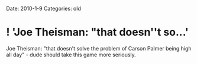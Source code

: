Date: 2010-1-9
Categories: old

# ! 'Joe Theisman: "that doesn''t so...'

Joe Theisman: "that doesn't solve the problem of Carson Palmer being high all day" - dude should take this game more seriously.
